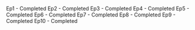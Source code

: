 Ep1 - Completed
Ep2 - Completed
Ep3 - Completed
Ep4 - Completed
Ep5 - Completed
Ep6 - Completed
Ep7 - Completed
Ep8 - Completed
Ep9 - Completed
Ep10 - Completed
